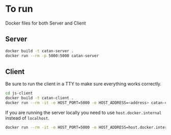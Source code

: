 # To run

Docker files for both Server and Client

## Server
```bash
docker build -t catan-server .
docker run --rm -p 5000:5000 catan-server
```

## Client
Be sure to run the client in a TTY to make sure everything works correctly.
```bash
cd js-client
docker build -t catan-client .
docker run --rm -it -e HOST_PORT=5000 -e HOST_ADDRESS=<address> catan-client
```

If you are running the server locally you need to use `host.docker.internal`
instead of `localhost`.
```bash
docker run --rm -it -e HOST_PORT=5000 -e HOST_ADDRESS=host.docker.internal catan-client
```


